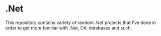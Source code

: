 # .Net
This repository contains variety of random .Net projects that I've done in order to get more familiar with .Net, C#, databases and such.



